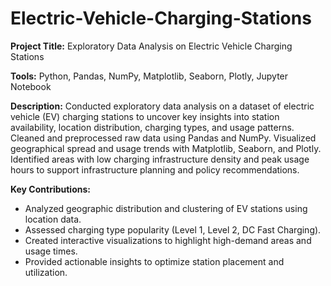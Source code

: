 # Electric-Vehicle-Charging-Stations
**Project Title:** Exploratory Data Analysis on Electric Vehicle Charging Stations

**Tools:** Python, Pandas, NumPy, Matplotlib, Seaborn, Plotly, Jupyter Notebook

**Description:**
Conducted exploratory data analysis on a dataset of electric vehicle (EV) charging stations to
uncover key insights into station availability, location distribution, charging types, and usage
patterns. Cleaned and preprocessed raw data using Pandas and NumPy. Visualized
geographical spread and usage trends with Matplotlib, Seaborn, and Plotly. Identified areas
with low charging infrastructure density and peak usage hours to support infrastructure
planning and policy recommendations.

**Key Contributions:**
- Analyzed geographic distribution and clustering of EV stations using location data.
- Assessed charging type popularity (Level 1, Level 2, DC Fast Charging).
- Created interactive visualizations to highlight high-demand areas and usage times.
- Provided actionable insights to optimize station placement and utilization.
